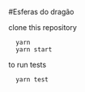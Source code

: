 #Esferas do dragão 


clone this repository

```
  yarn
  yarn start
```

to run tests
```
  yarn test
```
